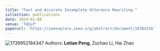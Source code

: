 ```yaml
---
title: "Fast and Accurate Incomplete Utterance Rewriting."
collection: publications
date: 2024-01-08
venue: 'TASLP'
paperurl: 'https://ieeexplore.ieee.org/abstract/document/10384316'
---
```

![1739952184347](https://github.com/user-attachments/assets/6c464e44-e90b-4c36-9d23-4486caaf6dab)
Authors: **Letian Peng**, Zuchao Li, Hai Zhao
